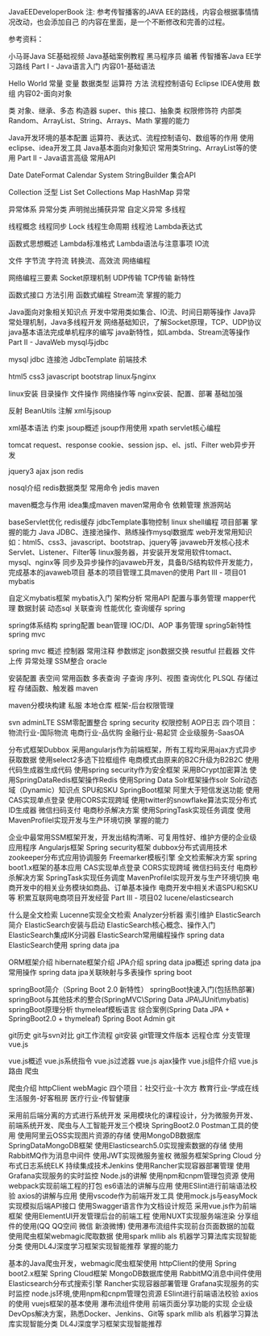 JavaEEDeveloperBook
注: 参考传智播客的JAVA EE的路线，内容会根据事情情况改动，也会添加自己 的内容在里面，是一个不断修改和完善的过程。

参考资料：

小马哥Java SE基础视频
Java基础案例教程 黑马程序员 编著
传智播客Java EE学习路线
Part I - Java语言入门
内容01-基础语法

Hello World
常量
变量
数据类型
运算符
方法
流程控制语句
Eclipse IDEA使用
数组
内容02-面向对象

类
对象、继承、多态
构造器
super、this
接口、抽象类
权限修饰符
内部类
Random、ArrayList、String、Arrays、Math
掌握的能力

Java开发环境的基本配置
运算符、表达式、流程控制语句、数组等的作用
使用eclipse、idea开发工具
Java基本面向对象知识
常用类String、ArrayList等的使用
Part II - Java语言高级
常用API

Date
DateFormat
Calendar
System
StringBuilder
集合API

Collection
泛型
List
Set
Collections
Map
HashMap
异常

异常体系
异常分类
声明抛出捕获异常
自定义异常
多线程

线程概念
线程同步
Lock
线程生命周期
线程池
Lambda表达式

函数式思想概述
Lambda标准格式
Lambda语法与注意事项
IO流

文件
字节流
字符流
转换流、高效流
网络编程

网络编程三要素
Socket原理机制
UDP传输
TCP传输
新特性

函数式接口
方法引用
函数式编程
Stream流
掌握的能力

Java面向对象相关知识点
开发中常用类如集合、IO流、时间日期等操作
Java异常处理机制，Java多线程开发
网络基础知识，了解Socket原理，TCP、UDP协议
java基本语法完成单机程序的编写
java新特性，如Lambda、Stream流等操作
Part II - JavaWeb
mysql与jdbc

mysql
jdbc
连接池
JdbcTemplate
前端技术

html5
css3
javascript
bootstrap
linux与nginx

linux安装
目录操作
文件操作
网络操作等
nginx安装、配置、部署
基础加强

反射
BeanUtils
注解
xml与jsoup

xml基本语法
约束
jsoup概述
jsoup作用使用
xpath
servlet核心编程

tomcat
request、response
cookie、session
jsp、el、jstl、Filter
web异步开发

jquery3
ajax
json
redis

nosql介绍
redis数据类型
常用命令
jedis
maven

maven概念与作用
idea集成maven
maven常用命令
依赖管理
旅游网站

baseServlet优化
redis缓存
jdbcTemplate事物控制
linux shell编程
项目部署
掌握的能力
Java JDBC、连接池操作、熟练操作mysql数据库
web开发常用知识如：html5、css3、javascript、bootstrap、jquery等
javaweb开发核心技术Servlet、Listener、Filter等
linux服务器，并安装开发常用软件tomact、mysql、nginx等
同步及异步操作的javaweb开发，具备B/S结构软件开发能力，完成基本的javaweb项目
基本的项目管理工具maven的使用
Part III - 项目01
mybatis

自定义mybatis框架
mybatis入门
架构分析
常用API
配置与事务管理
mapper代理
数据封装
动态sql
关联查询
性能优化
查询缓存
spring

spring体系结构
spring配置
bean管理
IOC/DI、AOP
事务管理
spring5新特性
spring mvc

spring mvc 概述
控制器
常用注释
参数绑定
json数据交换
resutful
拦截器
文件上传
异常处理
SSM整合
oracle

安装配置
表空间
常用函数
多表查询
子查询
序列、视图
查询优化
PLSQL
存储过程
存储函数、触发器
maven

maven分模块构建
私服
本地仓库
框架-后台权限管理

svn
adminLTE
SSM零配置整合
spring security
权限控制
AOP日志
四个项目：物流行业-国际物流 电商行业-品优购 金融行业-易起贷 企业级服务-SaasOA

分布式框架Dubbox
采用angularjs作为前端框架，所有工程均采用ajax方式异步获取数据
使用select2多选下拉框组件
电商模式由原来的B2C升级为B2B2C
使用代码生成器生成代码
使用spring security作为安全框架
采用BCrypt加密算法
使用SpringDataRedis框架操作Redis
使用Spring Data Solr框架操作solr
Solr动态域（Dynamic）知识点
SPU和SKU
SpringBoot框架
阿里大于短信发送功能
使用CAS实现单点登录
使用CORS实现跨域
使用twitter的snowflake算法实现分布式ID生成器
微信扫码支付
电商秒杀解决方案
使用SpringTask实现任务调度
使用MavenProfilel实现开发与生产环境切换
掌握的能力

企业中最常用SSM框架开发，开发出结构清晰、可复用性好、维护方便的企业级应用程序
Angularjs框架
Spring security框架
dubbox分布式调用技术
zookeeper分布式应用协调服务
Freemarker模板引擎
全文检索解决方案
spring boot1.x框架的基本应用
CAS实现单点登录
CORS实现跨域
微信扫码支付
电商秒杀解决方案
SpringTask实现任务调度
MavenProfilel实现开发与生产环境切换
电商开发中的相关业务模块如商品、订单基本操作
电商开发中相关术语SPU和SKU等
积累互联网电商项目开发经营
Part III - 项目02
lucene/elasticsearch

什么是全文检索
Lucenne实现全文检索
Analyzer分析器
索引维护
ElasticSearch简介
ElasticSearch安装与启动
ElasticSearch核心概念、操作入门
ElasticSearch集成IK分词器
ElasticSearch常用编程操作
spring data ElasticSearch使用
spring data jpa

ORM框架介绍
hibernate框架介绍
JPA介绍
spring data jpa概述
spring data jpa常用操作
spring data jpa关联映射与多表操作
spring boot

springBoot简介（Spring Boot 2.0 新特性）
springBoot快速入门(包括热部署)
springBoot与其他技术的整合(SpringMVC\Spring Data JPA\JUnit\mybatis)
springBoot原理分析
thymeleaf模板语言
综合案例(Spring Data JPA + SpringBoot2.0 + thymeleaf)
Spring Boot Admin
git

git历史
git与svn对比
git工作流程
git安装
git管理文件版本
远程仓库
分支管理
vue.js

vue.js概述
vue.js系统指令
vue.js过滤器
vue.js ajax操作
vue.js组件介绍
vue.js路由
爬虫

爬虫介绍
httpClient
webMagic
四个项目：社交行业-十次方 教育行业-学成在线 生活服务-好客租房 医疗行业-传智健康

采用前后端分离的方式进行系统开发
采用模块化的课程设计，分为微服务开发、前端系统开发、爬虫与人工智能开发三个模块
SpringBoot2.0
Postman工具的使用
使用阿里云OSS实现图片资源的存储
使用MongoDB数据库
SpringDataMongoDB框架
使用Elasticsearch5.0实现搜索数据的存储
使用RabbitMQ作为消息中间件
使用JWT实现微服务鉴权
微服务框架Spring Cloud
分布式日志系统ELK
持续集成技术Jenkins
使用Rancher实现容器部署管理
使用Grafana实现服务的实时监控
Node.js的讲解
使用npm和cnpm管理包资源
使用webpack实现前端工程的打包
es6语法的讲解与应用
使用ESlint进行前端语法校验
axios的讲解与应用
使用vscode作为前端开发工具
使用mock.js与easyMock实现模拟后端API接口
使用Swagger语言作为文档设计规范
采用vue.js作为前端框架
使用ElementUI开发管理后台的前端工程
使用NUXT实现服务端渲染
分享组件的使用(QQ QQ空间 微信 新浪微博)
使用瀑布流组件实现前台页面数据的加载
使用爬虫框架webmagic爬取数据
使用spark mllib als 机器学习算法库实现智能分类
使用DL4J深度学习框架实现智能推荐
掌握的能力

基本的Java爬虫开发，webmagic爬虫框架使用
httpClient的使用
Spring boot2.x框架
Spring Cloud框架
MongoDB数据库使用
RabbitMQ消息中间件使用
Elasticsearch分布式搜索引擎
Rancher实现容器部署管理
Grafana实现服务的实时监控
node.js环境,使用npm和cnpm管理包资源
ESlint进行前端语法校验
axios的使用
vuejs框架的基本使用
瀑布流组件使用
前端页面分享功能的实现
企业级DevOps解决方案，熟悉Docker、Jenkins、Git等
spark mllib als 机器学习算法库实现智能分类
DL4J深度学习框架实现智能推荐